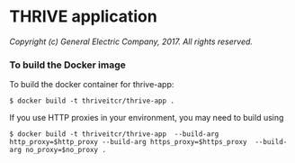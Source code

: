 # THRIVE application

_Copyright (c) General Electric Company, 2017.  All rights reserved._

### To build the Docker image

To build the docker container for thrive-app:

    $ docker build -t thriveitcr/thrive-app .

If you use HTTP proxies in your environment, you may need to build using

    $ docker build -t thriveitcr/thrive-app  --build-arg http_proxy=$http_proxy --build-arg https_proxy=$https_proxy  --build-arg no_proxy=$no_proxy .

